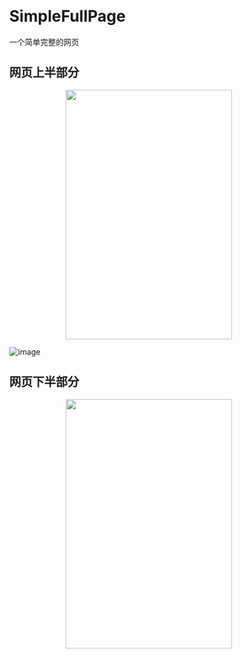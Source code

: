 # SimpleFullPage
 一个简单完整的网页

## 网页上半部分

<div align=center>
    <img src="https://github.com/AliceRachel/SimpleFullPage/blob/master/img/up.png" width="300" height="450" />
</div>

![image](https://github.com/AliceRachel/SimpleFullPage/blob/master/img/up.png)


## 网页下半部分

<div align=center>
    <img src="https://github.com/AliceRachel/SimpleFullPage/blob/master/img/under.png" width="300" height="450" />
</div>
